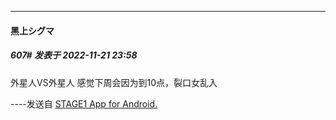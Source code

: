 

*****

####  黑上シグマ  
##### 607#       发表于 2022-11-21 23:58

外星人VS外星人
感觉下周会因为到10点，裂口女乱入

----发送自 [STAGE1 App for Android.](http://stage1.5j4m.com/?1.37)

